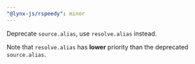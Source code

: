 ```yaml
---
"@lynx-js/rspeedy": minor
---
```


Deprecate `source.alias`, use `resolve.alias` instead.

Note that `resolve.alias` has **lower** priority than the deprecated `source.alias`.
